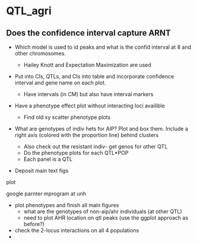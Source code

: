 # QTL_agri


## Does the confidence interval capture ARNT
- Which model is used to id peaks and what is the confid interval at 8 and other chromosomes.
  - Hailey Knott and Expectation Maximization are used
- Put into CIs, QTLs, and CIs into table and incorporate confidence interval and gene name on each plot.
  - Have intervals (in CM) but also have interval markers


- Have a phenotype effect plot without interacting loci availible
  - Find old xy scatter phenotype plots


- What are genotypes of indiv hets for AIP? Plot and box them. Include a right axis (colored with the proportion line) behind clusters
  - Also check out the resistant indiv- get genos for other QTL
  - Do the phenotype plots for each QTL*POP
  - Each panel is a QTL
- Deposit main text figs



plot


google parnter mprogram at unh




- plot phenotypes and finish all main figures
  - what are the genotypes of non-aip/ahr individuals (at other QTL)
  - need to plot AHR location on qtl peaks (use the ggplot approach as before?)
- check the 2-locus interactions on all 4 populations
-
